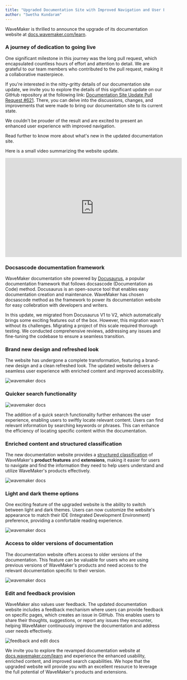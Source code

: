```yaml
---
title: "Upgraded Documentation Site with Improved Navigation and User Experience"
author: "Swetha Kundaram"
---
```


WaveMaker is thrilled to announce the upgrade of its documentation website at [docs.wavemaker.com/learn](https://docs.wavemaker.com/learn/). 

### A journey of dedication to going live

One significant milestone in this journey was the long pull request, which encapsulated countless hours of effort and attention to detail. We are grateful to our team members who contributed to the pull request, making it a collaborative masterpiece.

If you're interested in the nitty-gritty details of our documentation site update, we invite you to explore the details of this significant update on our GitHub repository at the following link: [Documentation Site Update Pull Request #621](https://github.com/wavemaker/docs/pull/621). There, you can delve into the discussions, changes, and improvements that were made to bring our documentation site to its current state.

We couldn't be prouder of the result and are excited to present an enhanced user experience with improved navigation. 

Read further to know more about what's new in the updated documentation site.

<!-- truncate -->

Here is a small video summarizing the website update.

<iframe width="560" height="315" src="https://www.youtube-nocookie.com/embed/-r8uLPYdjSE" title="YouTube video player" frameborder="0" allow="accelerometer; autoplay; clipboard-write; encrypted-media; gyroscope; picture-in-picture; web-share" allowfullscreen></iframe>

### Docsascode documentation framework

WaveMaker documentation site powered by [Docusaurus](https://docusaurus.io/), a popular documentation framework that follows docsascode (Documentation as Code) method. Docusaurus is an open-source tool that enables easy documentation creation and maintenance. WaveMaker has chosen docsascode method as the framework to power its documentation website for easy collebration with developers and writers. 

In this update, we migrated from Docusaurus V1 to V2, which automatically brings some exciting features out of the box. However, this migration wasn't without its challenges. Migrating a project of this scale required thorough testing. We conducted comprehensive reviews, addressing any issues and fine-tuning the codebase to ensure a seamless transition.

### Brand new design and refreshed look

The website has undergone a complete transformation, featuring a brand-new design and a clean refreshed look. The updated website delivers a seamless user experience with enriched content and improved accessibility. 

![wavemaker docs](/learn/assets/docs-homepage.png)

### Quicker search functionality

![wavemaker docs](/learn/assets/docs-search.png)

The addition of a quick search functionality further enhances the user experience, enabling users to swiftly locate relevant content. Users can find relevant information by searching keywords or phrases. This can enhance the efficiency of locating specific content within the documentation.


### Enriched content and structured classification

The new documentation website provides a [structured classification](/learn/documentation-reference) of WaveMaker's **product features** and **extensions**, making it easier for users to navigate and find the information they need to help users understand and utilize WaveMaker's products effectively. 

![wavemaker docs](/learn/assets/docs-extensions-section.png)

### Light and dark theme options

One exciting feature of the upgraded website is the ability to switch between light and dark themes. Users can now customize the website's appearance to match their IDE (Integrated Development Environment) preference, providing a comfortable reading experience.

![wavemaker docs](/learn/assets/docs-dark-theme-selected.png)

### Access to older versions of documentation

The documentation website offers access to older versions of the documentation. This feature can be valuable for users who are using previous versions of WaveMaker's products and need access to the relevant documentation specific to their version.

![wavemaker docs](/learn/assets/docs-versioned.png)

### Edit and feedback provision

WaveMaker also values user feedback. The updated documentation website includes a feedback mechanism where users can provide feedback on specific pages, which creates an issue in GitHub. This enables users to share their thoughts, suggestions, or report any issues they encounter, helping WaveMaker continuously improve the documentation and address user needs effectively.

![feedback and edit docs](/learn/assets/docs-feedback-submit-edit-page.png)

We invite you to explore the revamped documentation website at [docs.wavemaker.com/learn](https://docs.wavemaker.com/learn/) and experience the enhanced usability, enriched content, and improved search capabilities. We hope that the upgraded website will provide you with an excellent resource to leverage the full potential of WaveMaker's products and extensions.
